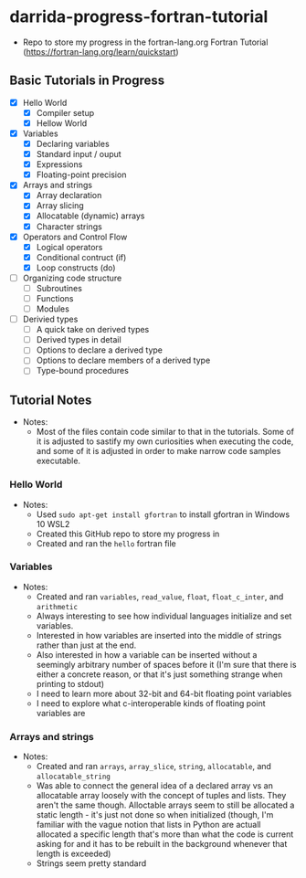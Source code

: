 # darrida-progress-fortran-tutorial
- Repo to store my progress in the fortran-lang.org Fortran Tutorial (https://fortran-lang.org/learn/quickstart)

## Basic Tutorials in Progress

- [x] Hello World
    - [x] Compiler setup
    - [x] Hellow World
- [x] Variables
    - [x] Declaring variables
    - [x] Standard input / ouput
    - [x] Expressions
    - [x] Floating-point precision
- [x] Arrays and strings
    - [x] Array declaration
    - [x] Array slicing
    - [x] Allocatable (dynamic) arrays
    - [x] Character strings
- [x] Operators and Control Flow
    - [x] Logical operators
    - [x] Conditional contruct (if)
    - [x] Loop constructs (do)
- [ ] Organizing code structure
    - [ ] Subroutines
    - [ ] Functions
    - [ ] Modules
- [ ] Derivied types
    - [ ] A quick take on derived types
    - [ ] Derived types in detail
    - [ ] Options to declare a derived type
    - [ ] Options to declare members of a derived type
    - [ ] Type-bound procedures

## Tutorial Notes

- Notes:
    - Most of the files contain code similar to that in the tutorials. Some of it is adjusted to sastify my own curiosities when executing the code, and some of it is adjusted in order to make narrow code samples executable.

### Hello World

- Notes:
    - Used ```sudo apt-get install gfortran``` to install gfortran in Windows 10 WSL2
    - Created this GitHub repo to store my progress in
    - Created and ran the ```hello``` fortran file

### Variables

- Notes:
    - Created and ran ```variables```, ```read_value```, ```float```, ```float_c_inter```, and ```arithmetic```
    - Always interesting to see how individual languages initialize and set variables.
    - Interested in how variables are inserted into the middle of strings rather than just at the end.
    - Also interested in how a variable can be inserted without a seemingly arbitrary number of spaces before it (I'm sure that there is either a concrete reason, or that it's just something strange when printing to stdout)
    - I need to learn more about 32-bit and 64-bit floating point variables
    - I need to explore what c-interoperable kinds of floating point variables are

### Arrays and strings

- Notes:
    - Created and ran ```arrays```, ```array_slice```, ```string```, ```allocatable```, and ```allocatable_string```
    - Was able to connect the general idea of a declared array vs an allocatable array loosely with the concept of tuples and lists. They aren't the same though. Alloctable arrays seem to still be allocated a static length - it's just not done so when initialized (though, I'm familiar with the vague notion that lists in Python are actuall allocated a specific length that's more than what the code is current asking for and it has to be rebuilt in the background whenever that length is exceeded)
    - Strings seem pretty standard
